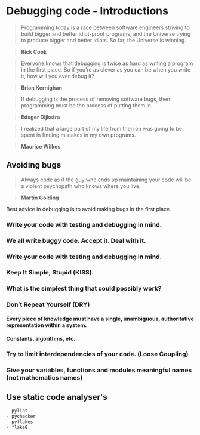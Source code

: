 
# Debugging code - Introductions

> Programming today is a race between software engineers striving to build bigger and better idiot-proof programs, and the Universe trying to produce bigger and better idiots. So far, the Universe is winning.

> **Rick Cook**

> Everyone knows that debugging is twice as hard as writing a program in the first place. So if you’re as clever as you can be when you write it, how will you ever debug it?

>**Brian Kernighan**

> If debugging is the process of removing software bugs, then programming must be the process of putting them in.

>**Edsger Dijkstra**

>I realized that a large part of my life from then on was going to be spent in finding mistakes in my own programs.

>**Maurice Wilkes**

## Avoiding bugs

> Always code as if the guy who ends up maintaining your code will be a violent psychopath who knows where you live.

> **Martin Golding**

Best advice in debugging is to avoid making bugs in the first place. 


### Write your code with testing and debugging in mind.


### We all write buggy code. Accept it. Deal with it.

### Write your code with testing and debugging in mind.

### Keep It Simple, Stupid (KISS).

### What is the simplest thing that could possibly work?

### Don’t Repeat Yourself (DRY)

#### Every piece of knowledge must have a single, unambiguous, authoritative representation within a system.

#### Constants, algorithms, etc…

### Try to limit interdependencies of your code. (Loose Coupling)

### Give your variables, functions and modules meaningful names (not mathematics names)

## Use static code analyser's


```python
- pylint
- pychecker
- pyflakes
- flake8
```
